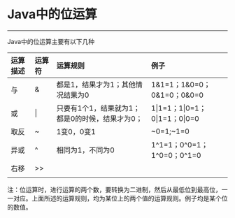 # Java中的位运算

---

Java中的位运算主要有以下几种

| 运算描述 | 运算符 | 运算规则 | 例子 |
| :--- | :--- | :--- | :--- |
| 与 | & | 都是1，结果才为1；其他情况结果为0 | 1&1=1；1&0=0；0&1=0；0&0=0 |
| 或 | \| | 只要有1个1，结果就为1；都是0的时候，结果才为0； | 1\|1=1；1\|0=1；0\|1=1；0\|0=0 |
| 取反 | ~ | 1变0，0变1 | ~0=1;~1=0 |
| 异或 | ^ | 相同为1，不同为0 | 1^1=1；0^0=1；1^0=0；0^1=0 |
| 右移 | &gt;&gt; |  |  |
|  |  |  |  |

注：位运算时，进行运算的两个数，要转换为二进制，然后从最低位到最高位，一一对应。上面所述的运算规则，均为某位上的两个值的运算规则。例子均是某个位的数值。

